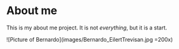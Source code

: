 # About me

This is my about me project. It is not *everything*, but it is a start.

![Picture of Bernardo](images/Bernardo_EilertTrevisan.jpg =200x)